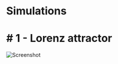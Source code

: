 # Simulations
# # 1 - Lorenz attractor
![Screenshot](https://drive.google.com/file/d/15ykL5whLnq9rO3qhIVf7hKm6FJ1M5HL9/view?usp=share_link)

